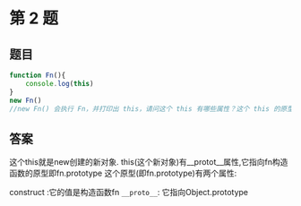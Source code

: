 # 第 2 题
## 题目

``` javascript
function Fn(){
    console.log(this)
}
new Fn()
//new Fn() 会执行 Fn，并打印出 this，请问这个 this 有哪些属性？这个 this 的原型有哪些属性？
```

## 答案
这个this就是new创建的新对象.
this(这个新对象)有__protot__属性,它指向fn构造函数的原型即fn.prototype
这个原型(即fn.prototype)有两个属性:

construct :它的值是构造函数fn
`__proto__`: 它指向Object.prototype

